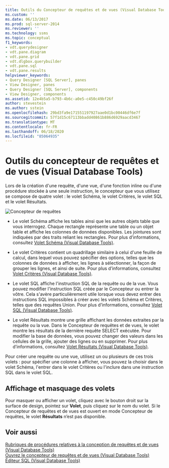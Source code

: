 ```yaml
---
title: Outils du Concepteur de requêtes et de vues (Visual Database Tools) | Microsoft Docs
ms.custom: ''
ms.date: 06/13/2017
ms.prod: sql-server-2014
ms.reviewer: ''
ms.technology: ssms
ms.topic: conceptual
f1_keywords:
- vdt.querydesigner
- vdt.pane.diagram
- vdt.pane.grid
- vdt.dlgbox.querybuilder
- vdt.pane.sql
- vdt.pane.results
helpviewer_keywords:
- Query Designer [SQL Server], panes
- View Designer, panes
- Query Designer [SQL Server], components
- View Designer, components
ms.assetid: 12e4b5a5-b793-4b6c-a0e5-c450c49bf26f
author: stevestein
ms.author: sstein
ms.openlocfilehash: 29bd3fa9e171551197927aae0d1bc00446df6e7f
ms.sourcegitcommit: 57f1d15c67113bbadd40861b886d6929aacd3467
ms.translationtype: MT
ms.contentlocale: fr-FR
ms.lasthandoff: 06/18/2020
ms.locfileid: "85064935"
---
```

# <a name="query-and-view-designer-tools-visual-database-tools"></a>Outils du concepteur de requêtes et de vues (Visual Database Tools)
  Lors de la création d'une requête, d'une vue, d'une fonction inline ou d'une procédure stockée à une seule instruction, le concepteur que vous utilisez se compose de quatre volet : le volet Schéma, le volet Critères, le volet SQL et le volet Résultats.  
  
 ![Concepteur de requêtes](../../database-engine/media//vs-queryviewdsgpanes.gif "Concepteur de requêtes")  
  
-   Le volet Schéma affiche les tables ainsi que les autres objets table que vous interrogez. Chaque rectangle représente une table ou un objet table et affiche les colonnes de données disponibles. Les jointures sont indiquées par des traits reliant les rectangles. Pour plus d’informations, consultez [Volet Schéma &#40;Visual Database Tools&#41;](visual-database-tools.md).  
  
-   Le volet Critères contient un quadrillage similaire à celui d'une feuille de calcul, dans lequel vous pouvez spécifier des options, telles que les colonnes de données à afficher, les lignes à sélectionner, la façon de grouper les lignes, et ainsi de suite. Pour plus d’informations, consultez [Volet Critères &#40;Visual Database Tools&#41;](criteria-pane-visual-database-tools.md).  
  
-   Le volet SQL affiche l'instruction SQL de la requête ou de la vue. Vous pouvez modifier l'instruction SQL créée par le Concepteur ou entrer la vôtre. Cela s'avère particulièrement utile lorsque vous devez entrer des instructions SQL impossibles à créer avec les volets Schéma et Critères, telles que des requêtes Union. Pour plus d’informations, consultez [Volet SQL &#40;Visual Database Tools&#41;](sql-pane-visual-database-tools.md).  
  
-   Le volet Résultats montre une grille affichant les données extraites par la requête ou la vue. Dans le Concepteur de requêtes et de vues, le volet montre les résultats de la dernière requête SELECT exécutée. Pour modifier la base de données, vous pouvez changer des valeurs dans les cellules de la grille, ajouter des lignes ou en supprimer. Pour plus d’informations, consultez [Volet Résultats &#40;Visual Database Tools&#41;](results-pane-visual-database-tools.md).  
  
 Pour créer une requête ou une vue, utilisez un ou plusieurs de ces trois volets : pour spécifier une colonne à afficher, vous pouvez la choisir dans le volet Schéma, l'entrer dans le volet Critères ou l'inclure dans une instruction SQL dans le volet SQL.  
  
## <a name="displaying-and-hiding-panes"></a>Affichage et masquage des volets  
 Pour masquer ou afficher un volet, cliquez avec le bouton droit sur la surface de design, pointez sur **Volet**, puis cliquez sur le nom du volet. Si le Concepteur de requêtes et de vues est ouvert en mode Concepteur de requêtes, le volet **Résultats** n’est pas disponible.  
  
## <a name="see-also"></a>Voir aussi  
 [Rubriques de procédures relatives à la conception de requêtes et de vues &#40;Visual Database Tools&#41;](design-queries-and-views-how-to-topics-visual-database-tools.md)   
 [Ouvrez le concepteur de requêtes et de vues &#40;Visual Database Tools&#41;](open-the-query-and-view-designer-visual-database-tools.md)   
 [Éditeur SQL &#40;Visual Database Tools&#41;](sql-editor-visual-database-tools.md)  
  
  
